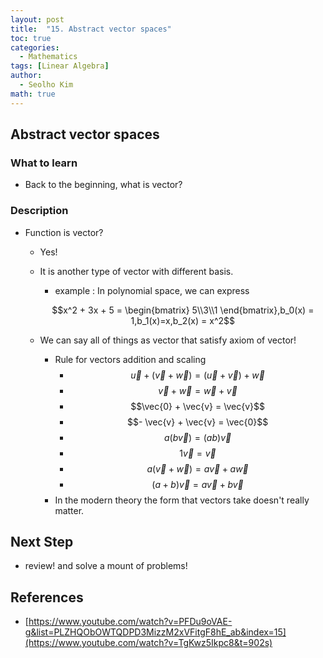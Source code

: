 ```yaml
---
layout: post
title:  "15. Abstract vector spaces"
toc: true
categories: 
  - Mathematics
tags: [Linear Algebra]
author:
  - Seolho Kim
math: true
---
```

## Abstract vector spaces

### What to learn
- Back to the beginning, what is vector?
### Description
- Function is vector?
  - Yes!
  - It is another type of vector with different basis.
    - example : In polynomial space, we can express

    $$x^2 + 3x + 5 = \begin{bmatrix}
    5\\3\\1
    \end{bmatrix},b_0(x) = 1,b_1(x)=x,b_2(x) = x^2$$

  - We can say all of things as vector that satisfy axiom of vector!
    - Rule for vectors addition and scaling
      - $$\vec{u} + (\vec{v}+\vec{w}) = (\vec{u} + \vec{v})+\vec{w}$$
      - $$\vec{v}+\vec{w} = \vec{w}+\vec{v}$$
      - $$\vec{0} + \vec{v} = \vec{v}$$
      - $$- \vec{v} + \vec{v} = \vec{0}$$
      - $$a(b\vec{v}) = (ab)\vec{v}$$
      - $$1\vec{v} = \vec{v}$$
      - $$a(\vec{v}+\vec{w} ) = a\vec{v}+a\vec{w}$$
      - $$(a+b)\vec{v} = a\vec{v} + b\vec{v}$$
    - In the modern theory the form that vectors take doesn't really matter.
## Next Step
- review! and solve a mount of problems!
## References
- [https://www.youtube.com/watch?v=PFDu9oVAE-g&list=PLZHQObOWTQDPD3MizzM2xVFitgF8hE_ab&index=15](https://www.youtube.com/watch?v=TgKwz5Ikpc8&t=902s)